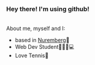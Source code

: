  ### Hey there! I'm using github!

<br>
About me, myself and I:

 - based in [Nuremberg](https://de.wikipedia.org/wiki/Nürnberg)📍           
 - Web Dev Student👩🏻‍🎓💻
 - Love Tennis🎾





